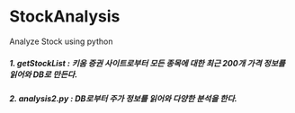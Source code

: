 # StockAnalysis
Analyze Stock using python 

##### 1. getStockList : 키움 증권 사이트로부터 모든 종목에 대한 최근 200개 가격 정보를 읽어와 DB로 만든다.

##### 2. analysis2.py : DB로부터 주가 정보를 읽어와 다양한 분석을 한다.
